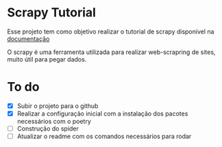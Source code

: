 # Scrapy Tutorial

Esse projeto tem como objetivo realizar o tutorial de scrapy disponível na [documentação](https://docs.scrapy.org/en/latest/topics/spiders.html)

O scrapy é uma ferramenta utilizada para realizar web-scrapring de sites, muito útil para pegar dados.

# To do

- [X] Subir o projeto para o github
- [X] Realizar a configuração inicial com a instalação dos pacotes necessários com o poetry
- [ ] Construção do spider
- [ ] Atualizar o readme com os comandos necessários para rodar